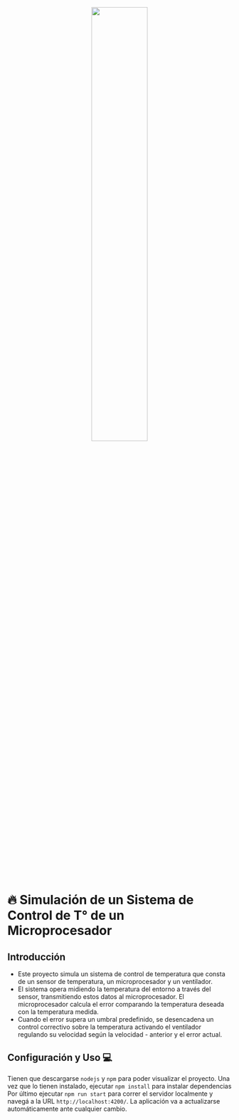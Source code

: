 <p align="center">
<img src="https://www.frba.utn.edu.ar/wp-content/uploads/2016/08/logo-utn.ba-horizontal-e1471367724904.jpg" width=50% height=50%>
</p>

# 🔥 Simulación de un Sistema de Control de T° de un Microprocesador

## Introducción

- Este proyecto simula un sistema de control de temperatura que consta de un sensor de temperatura, un microprocesador y un ventilador. 
- El sistema opera midiendo la temperatura del entorno a través del sensor, transmitiendo estos datos al microprocesador. El microprocesador calcula el error comparando la temperatura deseada con la temperatura medida. 
- Cuando el error supera un umbral predefinido, se desencadena un control correctivo sobre la temperatura activando el ventilador regulando su velocidad según la velocidad - anterior y el error actual.

## Configuración y Uso 💻 

Tienen que descargarse `nodejs` y `npm` para poder visualizar el proyecto.
Una vez que lo tienen instalado, ejecutar `npm install` para instalar dependencias
Por último ejecutar `npm run start` para correr el servidor localmente y navegá a la URL `http://localhost:4200/`.
La aplicación va a actualizarse automáticamente ante cualquier cambio.
